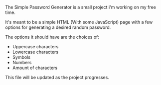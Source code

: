 The Simple Password Generator is a small project i'm working on my free time.

It's meant to be a simple HTML (With some JavaScript) page with a few options for generating a desired random password.

The options it should have are the choices of:

- Uppercase characters
- Lowercase characters
- Symbols
- Numbers
- Amount of characters

This file will be updated as the project progresses.
